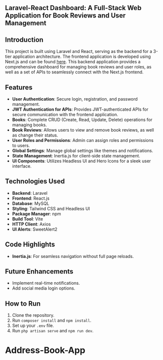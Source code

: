 ## Laravel-React Dashboard: A Full-Stack Web Application for Book Reviews and User Management

## Introduction
This project is built using Laravel and React, serving as the backend for a 3-tier application architecture. The frontend application is developed using Next.js and can be found [here](https://github.com/vipertecpro/nextjs-app-for-laravel-apis). This backend application provides a comprehensive dashboard for managing book reviews and user roles, as well as a set of APIs to seamlessly connect with the Next.js frontend.

## Features
- **User Authentication**: Secure login, registration, and password management.
- **JWT Authentication for APIs**: Provides JWT-authenticated APIs for secure communication with the frontend application.
- **Books**: Complete CRUD (Create, Read, Update, Delete) operations for managing books.
- **Book Reviews**: Allows users to view and remove book reviews, as well as change their status.
- **User Roles and Permissions**: Admin can assign roles and permissions to users.
- **Global Settings**: Manage global settings like themes and notifications.
- **State Management**:  Inertia.js for client-side state management.
- **UI Components**:  Utilizes Headless UI and Hero Icons for a sleek user interface.

## Technologies Used
- **Backend**: Laravel
- **Frontend**: React.js
- **Database**: MySQL
- **Styling**: Tailwind CSS and Headless UI
- **Package Manager**: npm
- **Build Tool**: Vite
- **HTTP Client**: Axios
- **UI Alerts**: SweetAlert2

## Code Highlights
- **Inertia.js**: For seamless navigation without full page reloads.

## Future Enhancements
- Implement real-time notifications.
- Add social media login options.

## How to Run
1. Clone the repository.
2. Run `composer install` and `npm install`.
3. Set up your `.env` file.
4. Run `php artisan serve` and `npm run dev`.
# Address-Book-App
